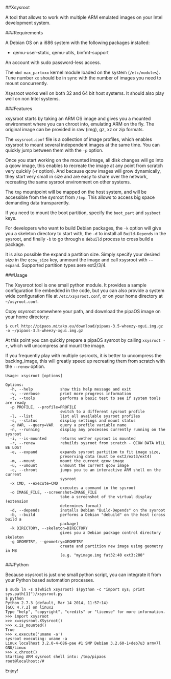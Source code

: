 ##Xsysroot

A tool that allows to work with multiple ARM emulated images on your Intel development system.

###Requirements

A Debian OS on a i686 system with the following packages installed:

 * qemu-user-static, qemu-utils, binfmt-support

An account with sudo password-less access.

The `nbd max_part=xx` kernel module loaded on the system (`/etc/modules`).
Tune number `xx` should be in sync with the number of images you need to mount concurrently.

Xsysroot works well on both 32 and 64 bit host systems. It should also play well on non Intel systems.

###Features

xsysroot starts by taking an ARM OS image and gives you a mounted environment
where you can chroot into, emulating ARM on the fly. The original image can be
provided in raw (img), gz, xz or zip formats.

The `xsysroot.conf` file is a collection of image profiles, which enables xsysroot
to mount several independent images at the same time. You can quickly jump between them
with the `-p` option.

Once you start working on the mounted image, all disk changes will go into a qcow image,
this enables to recreate the image at any point from scratch very quickly (-r option).
And because qcow images will grow dynamically, they start very small in size
and are easy to share over the network, recreating the same sysroot environment on other systems.

The `tmp` mountpoint will be mapped on the host system, and will be accessible from
the sysroot from `/tmp`. This allows to access big space demanding data transparently.

If you need to mount the boot partition, specify the `boot_part` and `sysboot` keys.

For developers who want to build Debian packages, the `-k` option will give you a skeleton
directory to start with, the `-d` to install all `Build-Depends` in the sysroot, and finally
`-b` to go through a `debuild` process to cross build a package.

It is also possible the expand a partition size. Simply specify your desired size in 
the `qcow_size` key, unmount the image and call xsysroot with `--expand`. Supported
partition types aere ext2/3/4.

###Usage

The Xsysroot tool is one small python module. It provides a sample configuration file embedded
in the code, but you can also provide a system wide configuration file at `/etc/xsysroot.conf`,
or on your home directory at `~/xsyroot.conf`.

Copy xsysroot somewhere your path, and download the pipaOS image
on your home directory:

```
$ curl http://pipaos.mitako.eu/download/pipaos-3.5-wheezy-xgui.img.gz -o ~/pipaos-3.5-wheezy-xgui.img.gz
```

At this point you can quickly prepare a pipaOS sysroot by calling `xsysroot -r`,
which will uncompress and mount the image.

If you frequently play with multiple sysroots, it is better to uncompress the backing_image,
this will greatly speed up recreating them from scratch with the `--renew` option.

```
Usage: xsysroot [options]

Options:
  -h, --help            show this help message and exit
  -v, --verbose         print more progress information
  -t, --tools           performs a basic test to see if system tools are ready
  -p PROFILE, --profile=PROFILE
                        switch to a different sysroot profile
  -l, --list            list all available sysroot profiles
  -s, --status          display settings and mount status
  -q VAR, --query=VAR   query a profile variable name
  -n, --running         display any processes currently running on the sysroot
  -i, --is-mounted      returns wether sysroot is mounted
  -r, --renew           rebuilds sysroot from scratch - QCOW DATA WILL BE LOST
  -e, --expand          expands sysroot partition to fit image size,
                        preserving data (must be ext2/ext3/ext4)
  -m, --mount           mount the current qcow image
  -u, --umount          unmount the current qcow image
  -c, --chroot          jumps you to an interactive ARM shell on the current
                        sysroot
  -x CMD, --execute=CMD
                        executes a command in the sysroot
  -o IMAGE_FILE, --screenshot=IMAGE_FILE
                        take a screenshot of the virtual display (extension
                        determines format)
  -d, --depends         installs Debian "Build-Depends" on the sysroot
  -b, --build           performs a Debian "debuild" on the host (cross build a
                        package)
  -k DIRECTORY, --skeleton=DIRECTORY
                        gives you a Debian package control directory skeleton
  -g GEOMETRY, --geometry=GEOMETRY
                        create and partition new image using geometry in MB
                        (e.g. "myimage.img fat32:40 ext3:200"
```

###Python

Because xsysroot is just one small python script, you can integrate it from your Python based automation processes.

```
$ sudo ln -s $(which xsysroot) $(python -c "import sys; print sys.path[1]")/xsysroot.py
$ python
Python 2.7.3 (default, Mar 14 2014, 11:57:14)
[GCC 4.7.2] on linux2
Type "help", "copyright", "credits" or "license" for more information.
>>> import xsysroot
>>> x=xsysroot.XSysroot()
>>> x.is_mounted()
True
>>> x.execute('uname -a')
sysroot executing: uname -a
Linux localhost 3.2.0-4-686-pae #1 SMP Debian 3.2.60-1+deb7u3 armv7l GNU/Linux
>>> x.chroot()
Starting ARM sysroot shell into: /tmp/pipaos
root@localhost:/# 
```

Enjoy!
